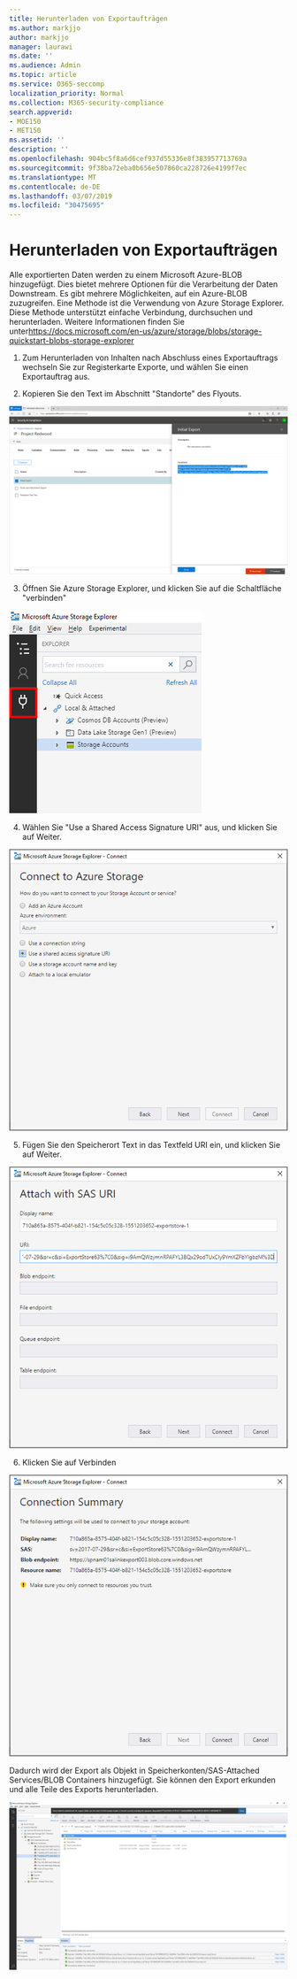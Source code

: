 ```yaml
---
title: Herunterladen von Exportaufträgen
ms.author: markjjo
author: markjjo
manager: laurawi
ms.date: ''
ms.audience: Admin
ms.topic: article
ms.service: O365-seccomp
localization_priority: Normal
ms.collection: M365-security-compliance
search.appverid:
- MOE150
- MET150
ms.assetid: ''
description: ''
ms.openlocfilehash: 904bc5f8a6d6cef937d55336e8f383957713769a
ms.sourcegitcommit: 9f38ba72eba0b656e507860ca228726e4199f7ec
ms.translationtype: MT
ms.contentlocale: de-DE
ms.lasthandoff: 03/07/2019
ms.locfileid: "30475695"
---
```

# <a name="download-export-jobs"></a>Herunterladen von Exportaufträgen

Alle exportierten Daten werden zu einem Microsoft Azure-BLOB hinzugefügt. Dies bietet mehrere Optionen für die Verarbeitung der Daten Downstream. Es gibt mehrere Möglichkeiten, auf ein Azure-BLOB zuzugreifen. Eine Methode ist die Verwendung von Azure Storage Explorer. Diese Methode unterstützt einfache Verbindung, durchsuchen und herunterladen. Weitere Informationen finden Sie unter<https://docs.microsoft.com/en-us/azure/storage/blobs/storage-quickstart-blobs-storage-explorer>

1.  Zum Herunterladen von Inhalten nach Abschluss eines Exportauftrags wechseln Sie zur Registerkarte Exporte, und wählen Sie einen Exportauftrag aus.

2.  Kopieren Sie den Text im Abschnitt "Standorte" des Flyouts.

![](../media/eDiscoExportJob.png)

3.  Öffnen Sie Azure Storage Explorer, und klicken Sie auf die Schaltfläche "verbinden"

![](../media/AzureStorageConnect.png)

4.  Wählen Sie "Use a Shared Access Signature URI" aus, und klicken Sie auf Weiter.

![](../media/AzureStorageConnect2.png)

5.  Fügen Sie den Speicherort Text in das Textfeld URI ein, und klicken Sie auf Weiter.

![](../media/AzureStorageConnect3.png)

6.  Klicken Sie auf Verbinden

![](../media/AzureStorageConnect4.png)

Dadurch wird der Export als Objekt in Speicherkonten/SAS-Attached Services/BLOB Containers hinzugefügt. Sie können den Export erkunden und alle Teile des Exports herunterladen.

![](../media/AzureStorageConnect5.png)